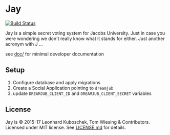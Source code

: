 # Jay

[![Build Status](https://travis-ci.org/OpenJUB/jay.svg?branch=prod)](https://travis-ci.org/kuboschek/jay)

Jay is a simple secret voting system for Jacobs University. Just in case you were wondering we don't really know what it stands for either. Just another acronym with J ...

see [doc/](doc) for minimal developer documentation

## Setup

1. Configure database and apply migrations
2. Create a Social Application pointing to `dreamjub`
3. update `DREAMJUB_CLIENT_ID` and `DREAMJUB_CLIENT_SECRET` variables

## License

Jay is &copy; 2015-17 Leonhard Kuboschek, Tom Wiesing & Contributors. Licensed under MIT license. See [LICENSE.md](LICENSE.md) for details.
